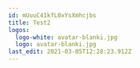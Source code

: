 ```yaml
---
id: mUuuC41kfL0xYsXmhcjbs
title: Test2
logos:
  logo-white: avatar-blanki.jpg
  logo: avatar-blanki.jpg
last_edit: 2021-03-05T12:28:23.912Z
---
```

